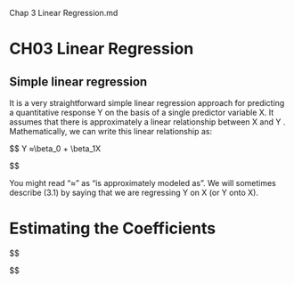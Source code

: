 Chap 3 Linear Regression.md

# CH03 Linear Regression

## Simple linear regression

It is a very straightforward simple linear regression approach for predicting a quantitative response Y on the basis of a single predictor variable X. It assumes that there is approximately a linear relationship between X and Y . Mathematically, we can write this linear relationship as:

$$
Y ≈\beta_0 + \beta_1X

$$

You might read “≈” as “is approximately modeled as”. We will sometimes describe (3.1) by saying that we are regressing Y on X (or Y onto X).

# Estimating the Coefficients



$$



$$


~~~~
